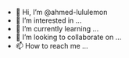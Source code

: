 - 👋 Hi, I’m @ahmed-lululemon
- 👀 I’m interested in ...
- 🌱 I’m currently learning ...
- 💞️ I’m looking to collaborate on ...
- 📫 How to reach me ...

<!---
ahmed-lululemon/ahmed-lululemon is a ✨ special ✨ repository because its `README.md` (this file) appears on your GitHub profile.
You can click the Preview link to take a look at your changes.
--->
